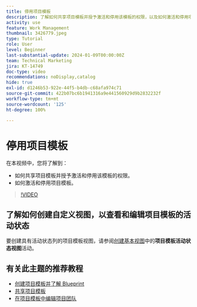 ```yaml
---
title: 停用项目模板
description: 了解如何共享项目模板并授予激活和停用该模板的权限，以及如何激活和停用项目模板。
activity: use
feature: Work Management
thumbnail: 3426779.jpeg
type: Tutorial
role: User
level: Beginner
last-substantial-update: 2024-01-09T00:00:00Z
team: Technical Marketing
jira: KT-14749
doc-type: video
recommendations: noDisplay,catalog
hide: true
exl-id: d1246b53-922e-44f5-b4db-c68afa974c71
source-git-commit: 422b07bc6b1941316a9e441560929d9b2832232f
workflow-type: tm+mt
source-wordcount: '125'
ht-degree: 100%

---
```


# 停用项目模板

在本视频中，您将了解到：

* 如何共享项目模板并授予激活和停用该模板的权限。
* 如何激活和停用项目模板。

>[!VIDEO](https://video.tv.adobe.com/v/3426779/?quality=12&learn=on)

## 了解如何创建自定义视图，以查看和编辑项目模板的活动状态

要创建具有活动状态列的项目模板视图，请参阅[创建基本视图](https://experienceleague.adobe.com/docs/workfront-learn/tutorials-workfront/reporting/basic-reporting/create-a-basic-view.html?lang=zh-hans)中的&#x200B;**项目模板活动状态视图**&#x200B;活动。

## 有关此主题的推荐教程

* [创建项目模板并了解 Blueprint](/help/manage-work/create-and-manage-project-templates/create-a-project-template.md)
* [共享项目模板](/help/manage-work/create-and-manage-project-templates/share-a-project-template.md)
* [在项目模板中编辑项目团队](/help/manage-work/create-and-manage-project-templates/edit-the-project-team-in-a-project-template.md)
